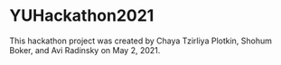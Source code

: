 # YUHackathon2021
This hackathon project was created by Chaya Tzirliya Plotkin, Shohum Boker, and Avi Radinsky on May 2, 2021.
